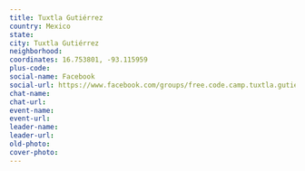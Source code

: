 ```yaml
---
title: Tuxtla Gutiérrez
country: Mexico
state: 
city: Tuxtla Gutiérrez
neighborhood: 
coordinates: 16.753801, -93.115959
plus-code:
social-name: Facebook
social-url: https://www.facebook.com/groups/free.code.camp.tuxtla.gutierrez
chat-name:
chat-url:
event-name:
event-url:
leader-name:
leader-url:
old-photo: 
cover-photo:
---
```

